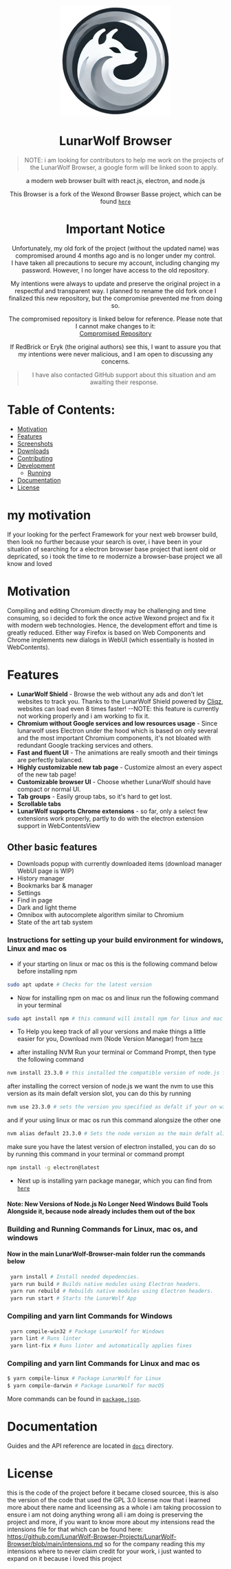 <p align="center">
  <a href="[https://lunarwolf.net](https://damonicproducts.wixsite.com/smithcloud/support)"><img src="static/icons/icon.png" width="256"></a>
</p>

<div align="center">
  <h1>LunarWolf Browser</h1>

> NOTE: i am looking for contributors to help me work on the projects of the LunarWolf Browser, a google form will be linked soon to apply.

a modern web browser built with react.js, electron, and node.js

This Browser is a fork of the Wexond Browser Basse project, which can be found [`here`](https://github.com/wexond/browser-base)

# Important Notice
Unfortunately, my old fork of the project (without the updated name) was compromised around 4 months ago and is no longer under my control.  
I have taken all precautions to secure my account, including changing my password. However, I no longer have access to the old repository.  

My intentions were always to update and preserve the original project in a respectful and transparent way. I planned to rename the old fork once I finalized this new repository, but the compromise prevented me from doing so.  

The compromised repository is linked below for reference. Please note that I cannot make changes to it:  
[Compromised Repository](https://github.com/RubenPlatiado/browser-base-updated)  

If RedBrick or Eryk (the original authors) see this, I want to assure you that my intentions were never malicious, and I am open to discussing any concerns.

> I have also contacted GitHub support about this situation and am awaiting their response.

</div>

# Table of Contents:
- [Motivation](#motivation)
- [Features](#features)
- [Screenshots](#screenshots)
- [Downloads](#downloads)
- [Contributing](#contributing)
- [Development](#development)
  - [Running](#running)
- [Documentation](#documentation)
- [License](#license)

# my motivation
If your looking for the perfect Framework for your next web browser build, then look no further because your search is over, i have been in your situation of searching for a electron browser base project that isent old or depricated, so i took the time to re modernize a browser-base project we all know and loved

# Motivation
Compiling and editing Chromium directly may be challenging and time consuming, so i decided to fork the once active Wexond project and fix it with modern web technologies. Hence, the development effort and time is greatly reduced. Either way Firefox is based on Web Components and Chrome implements new dialogs in WebUI (which essentially is hosted in WebContents).

# Features


- **LunarWolf Shield** - Browse the web without any ads and don't let websites to track you. Thanks to the LunarWolf Shield powered by [Cliqz](https://github.com/cliqz-oss/adblocker), websites can load even 8 times faster! --NOTE: this feature is currently not working properly and i am working to fix it.
- **Chromium without Google services and low resources usage** - Since lunarwolf uses Electron under the hood which is based on only several and the most important Chromium components, it's not bloated with redundant Google tracking services and others.
- **Fast and fluent UI** - The animations are really smooth and their timings are perfectly balanced.
- **Highly customizable new tab page** - Customize almost an every aspect of the new tab page!
- **Customizable browser UI** - Choose whether LunarWolf should have compact or normal UI.
- **Tab groups** - Easily group tabs, so it's hard to get lost.
- **Scrollable tabs**
- **LunarWolf supports Chrome extensions** - so far, only a select few extensions work properly, partly to do with the electron extension support in WebContentsView

## Other basic features


- Downloads popup with currently downloaded items (download manager WebUI page is WIP)
- History manager
- Bookmarks bar & manager
- Settings
- Find in page
- Dark and light theme
- Omnibox with autocomplete algorithm similar to Chromium
- State of the art tab system



### Instructions for setting up your build environment for windows, Linux and mac os





+ if your starting on linux or mac os this is the following command below before installing npm



```bash
sudo apt update # Checks for the latest version
```


+ Now for installing npm on mac os and linux run the following command in your terminal



```bash
sudo apt install npm # this command will install npm for linux and mac os
```


+ To Help you keep track of all your versions and make things a little easier for you, Download nvm (Node Version Manegar) from [`here`](https://github.com/coreybutler/nvm-windows)


  
+ after installing NVM Run your terminal or Command Prompt, then type the following command


  
```bash
nvm install 23.3.0 # this installed the compatible version of node.js for this project
```



after installing the correct version of node.js we want the nvm to use this version as its main defalt version slot, you can do this by running



```bash
nvm use 23.3.0 # sets the version you specified as defalt if your on windows but this command is also required to be ran on linux and mac os as well
```



and if your using linux or mac os run this command alongsize the other one



```bash
nvm alias default 23.3.0 # Sets the node version as the main defalt alias on linux and mac os
```



make sure you have the latest version of electron installed, you can do so by running this command in your terminal or command prompt


```bash
npm install -g electron@latest
```


+ Next up is installing yarn package manegar, which you can find from [`here`](https://yarnpkg.com/getting-started/install)



#### Note: New Versions of Node.js No Longer Need Windows Build Tools Alongside it, because node already includes them out of the box



### Building and Running Commands for Linux, mac os, and windows





#### Now in the main LunarWolf-Browser-main folder run the commands below

```bash
 yarn install # Install needed depedencies.
 yarn run build # Builds native modules using Electron headers.
 yarn run rebuild # Rebuilds native modules using Electron headers.
 yarn run start # Starts the LunarWolf App
```

### Compiling and yarn lint Commands for Windows



```bash
 yarn compile-win32 # Package LunarWolf for Windows
 yarn lint # Runs linter
 yarn lint-fix # Runs linter and automatically applies fixes
```


### Compiling and yarn lint Commands for Linux and mac os



```bash
$ yarn compile-linux # Package LunarWolf for Linux
$ yarn compile-darwin # Package LunarWolf for macOS
```


More commands can be found in [`package.json`](package.json).


# Documentation

Guides and the API reference are located in [`docs`](docs) directory.


# License

this is the code of the project before it became closed sourcee, this is also the version of the code that used the GPL 3.0 license
now that i learned more about there name and liceensing as a whole i am taking procossion to ensure i am not doing anything wrong
all i am doing is preserving the project and more, if you want to know more about my intensions read the intensions file for that 
which can be found here: https://github.com/LunarWolf-Browser-Projects/LunarWolf-Browser/blob/main/intensions.md so for the company reading this
my intensions where to never claim credit for your work, i just wanted to expand on it because i loved this project
